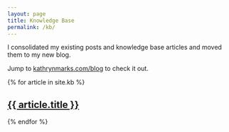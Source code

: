 ```yaml
---
layout: page
title: Knowledge Base
permalink: /kb/
---
```


I consolidated my existing posts and knowledge base articles and moved them to my new blog. 

Jump to [kathrynmarks.com/blog](https://www.kathrynmarks.com/blog) to check it out.

{% for article in site.kb %}
  <h2>
    <a href="{{ article.url }}">
      {{ article.title }}
    </a>
  </h2>
{% endfor %}
